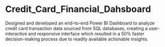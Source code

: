 # Credit_Card_Financial_Dahsboard
Designed and developed an end-to-end Power BI Dashboard to analyze credit card transaction data sourced from SQL databases, creating a user-interactive and responsive interface which resulted in a 50% faster decision-making process due to readily available actionable insights.
